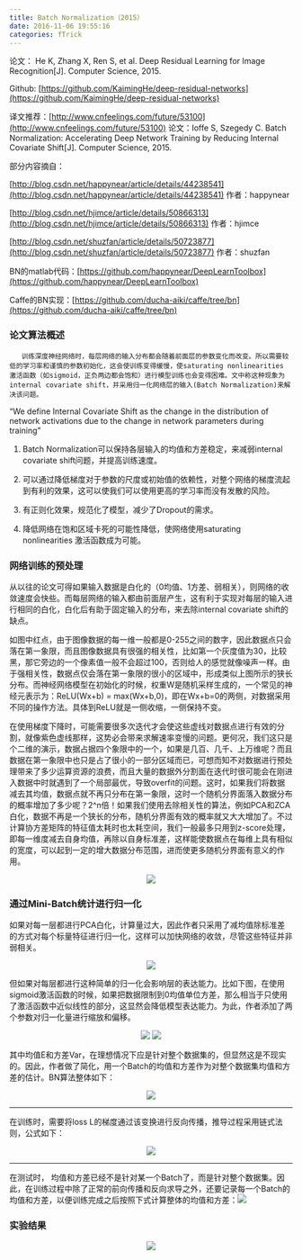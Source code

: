 ```yaml
---
title: Batch Normalization（2015）
date: 2016-11-06 19:55:16
categories: fTrick
---
```


<script type="text/javascript" src="http://cdn.mathjax.org/mathjax/latest/MathJax.js?config=default"></script>

论文： He K, Zhang X, Ren S, et al. Deep Residual Learning for Image Recognition[J]. Computer Science, 2015.

Github: [https://github.com/KaimingHe/deep-residual-networks](https://github.com/KaimingHe/deep-residual-networks)

译文推荐：[http://www.cnfeelings.com/future/53100](http://www.cnfeelings.com/future/53100)
论文：Ioffe S, Szegedy C. Batch Normalization: Accelerating Deep Network Training by Reducing Internal Covariate Shift[J]. Computer Science, 2015.

部分内容摘自：

[http://blog.csdn.net/happynear/article/details/44238541](http://blog.csdn.net/happynear/article/details/44238541)  作者：happynear

[http://blog.csdn.net/hjimce/article/details/50866313](http://blog.csdn.net/hjimce/article/details/50866313)  作者：hjimce

[http://blog.csdn.net/shuzfan/article/details/50723877](http://blog.csdn.net/shuzfan/article/details/50723877)  作者：shuzfan

BN的matlab代码：[https://github.com/happynear/DeepLearnToolbox](https://github.com/happynear/DeepLearnToolbox)

Caffe的BN实现：[https://github.com/ducha-aiki/caffe/tree/bn](https://github.com/ducha-aiki/caffe/tree/bn)

### 论文算法概述

       训练深度神经网络时，每层网络的输入分布都会随着前面层的参数变化而改变。所以需要较低的学习率和谨慎的参数初始化，这会使训练变得缓慢，使saturating nonlinearities 激活函数（如sigmoid，正负两边都会饱和）进行模型训练也会变得困难。文中称这种现象为internal covariate shift，并采用归一化网络层的输入(Batch Normalization)来解决该问题。

“We define Internal Covariate Shift as the change in the distribution of network activations due to the change in network parameters during training”

1. Batch Normalization可以保持各层输入的均值和方差稳定，来减弱internal covariate shift问题，并提高训练速度。

2. 可以通过降低梯度对于参数的尺度或初始值的依赖性，对整个网络的梯度流起到有利的效果，这可以使我们可以使用更高的学习率而没有发散的风险。

3. 有正则化效果，规范化了模型，减少了Dropout的需求。

4. 降低网络在饱和区域卡死的可能性降低，使网络使用saturating nonlinearities 激活函数成为可能。

### 网络训练的预处理

  从以往的论文可得如果输入数据是白化的（0均值、1方差、弱相关），则网络的收敛速度会快些。而每层网络的输入都由前面层产生，这有利于实现对每层的输入进行相同的白化，白化后有助于固定输入的分布，来去除internal covariate shift的缺点。

  如图中红点，由于图像数据的每一维一般都是0-255之间的数字，因此数据点只会落在第一象限，而且图像数据具有很强的相关性，比如第一个灰度值为30，比较黑，那它旁边的一个像素值一般不会超过100，否则给人的感觉就像噪声一样。由于强相关性，数据点仅会落在第一象限的很小的区域中，形成类似上图所示的狭长分布。而神经网络模型在初始化的时候，权重W是随机采样生成的，一个常见的神经元表示为：ReLU(Wx+b) = max(Wx+b,0)，即在Wx+b=0的两侧，对数据采用不同的操作方法。具体到ReLU就是一侧收缩，一侧保持不变。

  在使用梯度下降时，可能需要很多次迭代才会使这些虚线对数据点进行有效的分割，就像紫色虚线那样，这势必会带来求解速率变慢的问题。更何况，我们这只是个二维的演示，数据占据四个象限中的一个，如果是几百、几千、上万维呢？而且数据在第一象限中也只是占了很小的一部分区域而已，可想而知不对数据进行预处理带来了多少运算资源的浪费，而且大量的数据外分割面在迭代时很可能会在刚进入数据中时就遇到了一个局部最优，导致overfit的问题。这时，如果我们将数据减去其均值，数据点就不再只分布在第一象限，这时一个随机分界面落入数据分布的概率增加了多少呢？2^n倍！如果我们使用去除相关性的算法，例如PCA和ZCA白化，数据不再是一个狭长的分布，随机分界面有效的概率就又大大增加了。不过计算协方差矩阵的特征值太耗时也太耗空间，我们一般最多只用到z-score处理，即每一维度减去自身均值，再除以自身标准差，这样能使数据点在每维上具有相似的宽度，可以起到一定的增大数据分布范围，进而使更多随机分界面有意义的作用。

<center><img src="{{ site.baseurl }}/images/pdTrick/bn1.png"></center>

### 通过Mini-Batch统计进行归一化

  如果对每一层都进行PCA白化，计算量过大，因此作者只采用了减均值除标准差的方式对每个标量特征进行归一化，这样可以加快网络的收敛，尽管这些特征并非弱相关。

<center><img src="{{ site.baseurl }}/images/pdTrick/bn2.png"></center>

  但如果对每层都进行这种简单的归一化会影响层的表达能力。比如下图，在使用sigmoid激活函数的时候，如果把数据限制到0均值单位方差，那么相当于只使用了激活函数中近似线性的部分，这显然会降低模型表达能力。为此，作者添加了两个参数对归一化量进行缩放和偏移。

<center><img src="{{ site.baseurl }}/images/pdTrick/bn3.png"> <img src="{{ site.baseurl }}/images/pdTrick/bn4.png"></center>

  其中均值E和方差Var，在理想情况下应是针对整个数据集的，但显然这是不现实的。因此，作者做了简化，用一个Batch的均值和方差作为对整个数据集均值和方差的估计。BN算法整体如下：

<center><img src="{{ site.baseurl }}/images/pdTrick/bn5.png"></center>

-------------------------------------------------------------------------------------------

  在训练时，需要将loss L的梯度通过该变换进行反向传播，推导过程采用链式法则，公式如下：

<center><img src="{{ site.baseurl }}/images/pdTrick/bn6.png"></center>

-------------------------------------------------------------------------------------------

  在测试时， 均值和方差已经不是针对某一个Batch了，而是针对整个数据集。因此，在训练过程中除了正常的前向传播和反向求导之外，还要记录每一个Batch的均值和方差，以便训练完成之后按照下式计算整体的均值和方差：<img src="{{ site.baseurl }}/images/pdTrick/bn7.png">

### 实验结果

<center><img src="{{ site.baseurl }}/images/pdTrick/bn8.png"></center>

